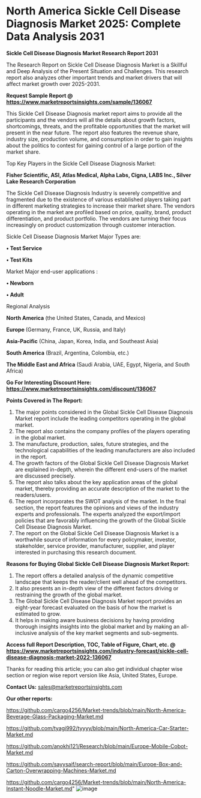 # North America Sickle Cell Disease Diagnosis Market 2025: Complete Data Analysis 2031

<strong>Sickle Cell Disease Diagnosis Market Research Report 2031</strong>

The Research Report on Sickle Cell Disease Diagnosis Market is a Skillful and Deep Analysis of the Present Situation and Challenges. This research report also analyzes other important trends and market drivers that will affect market growth over 2025-2031.

<strong>Request Sample Report @ <a href=https://www.marketreportsinsights.com/sample/136067>https://www.marketreportsinsights.com/sample/136067</a></strong>

This Sickle Cell Disease Diagnosis market report aims to provide all the participants and the vendors will all the details about growth factors, shortcomings, threats, and the profitable opportunities that the market will present in the near future. The report also features the revenue share, industry size, production volume, and consumption in order to gain insights about the politics to contest for gaining control of a large portion of the market share.

Top Key Players in the Sickle Cell Disease Diagnosis Market:

<strong>Fisher Scientific, ASI, Atlas Medical, Alpha Labs, Cigna, LABS Inc., Silver Lake Research Corporation</strong>

The Sickle Cell Disease Diagnosis Industry is severely competitive and fragmented due to the existence of various established players taking part in different marketing strategies to increase their market share. The vendors operating in the market are profiled based on price, quality, brand, product differentiation, and product portfolio. The vendors are turning their focus increasingly on product customization through customer interaction.

Sickle Cell Disease Diagnosis Market Major Types are:

<strong>• Test Service

• Test Kits</strong>

Market Major end-user applications :

<strong>• Newborn

• Adult</strong>

Regional Analysis

</u><strong><b>North America</b></strong> (the United States, Canada, and Mexico)

<strong><b>Europe </b></strong>(Germany, France, UK, Russia, and Italy)

<strong><b>Asia-Pacific</b></strong> (China, Japan, Korea, India, and Southeast Asia)

<strong><b>South America</b></strong> (Brazil, Argentina, Colombia, etc.)

<strong><b>The Middle East and Africa</b></strong> (Saudi Arabia, UAE, Egypt, Nigeria, and South Africa)

<strong>Go For Interesting Discount Here: <a href=https://www.marketreportsinsights.com/discount/136067>https://www.marketreportsinsights.com/discount/136067</a></strong>

<strong>Points Covered in The Report:</strong>
<ol>
  <li>The major points considered in the Global Sickle Cell Disease Diagnosis Market report include the leading competitors operating in the global market.</li>
  <li>The report also contains the company profiles of the players operating in the global market.</li>
  <li>The manufacture, production, sales, future strategies, and the technological capabilities of the leading manufacturers are also included in the report.</li>
  <li>The growth factors of the Global Sickle Cell Disease Diagnosis Market are explained in-depth, wherein the different end-users of the market are discussed precisely.</li>
  <li>The report also talks about the key application areas of the global market, thereby providing an accurate description of the market to the readers/users.</li>
  <li>The report incorporates the SWOT analysis of the market. In the final section, the report features the opinions and views of the industry experts and professionals. The experts analyzed the export/import policies that are favorably influencing the growth of the Global Sickle Cell Disease Diagnosis Market.</li>
  <li>The report on the Global Sickle Cell Disease Diagnosis Market is a worthwhile source of information for every policymaker, investor, stakeholder, service provider, manufacturer, supplier, and player interested in purchasing this research document.</li>
</ol>
<strong>Reasons for Buying Global Sickle Cell Disease Diagnosis Market Report:</strong>

<ol>
  <li>The report offers a detailed analysis of the dynamic competitive landscape that keeps the reader/client well ahead of the competitors.</li>
  <li>It also presents an in-depth view of the different factors driving or restraining the growth of the global market.</li>
  <li>The Global Sickle Cell Disease Diagnosis Market report provides an eight-year forecast evaluated on the basis of how the market is estimated to grow.</li>
  <li>It helps in making aware business decisions by having providing thorough insights insights into the global market and by making an all-inclusive analysis of the key market segments and sub-segments.</li>
</ol>
<strong>Access full Report Description, TOC, Table of Figure, Chart, etc. @ <a href=https://www.marketreportsinsights.com/industry-forecast/sickle-cell-disease-diagnosis-market-2022-136067>https://www.marketreportsinsights.com/industry-forecast/sickle-cell-disease-diagnosis-market-2022-136067</a></strong>


Thanks for reading this article; you can also get individual chapter wise section or region wise report version like Asia, United States, Europe.

<strong>Contact Us:</strong>
sales@marketreportsinsights.com

<strong>Our other reports:</strong>

<a href=https://github.com/cargo4256/Market-trends/blob/main/North-America-Beverage-Glass-Packaging-Market.md>https://github.com/cargo4256/Market-trends/blob/main/North-America-Beverage-Glass-Packaging-Market.md</a>

<a href=https://github.com/tyagi992/tyyyy/blob/main/North-America-Car-Starter-Market.md>https://github.com/tyagi992/tyyyy/blob/main/North-America-Car-Starter-Market.md</a>

<a href=https://github.com/anokhi121/Research/blob/main/Europe-Mobile-Cobot-Market.md>https://github.com/anokhi121/Research/blob/main/Europe-Mobile-Cobot-Market.md</a>

<a href=https://github.com/sayysaif/search-report/blob/main/Europe-Box-and-Carton-Overwrapping-Machines-Market.md>https://github.com/sayysaif/search-report/blob/main/Europe-Box-and-Carton-Overwrapping-Machines-Market.md</a>

<a href=https://github.com/cargo4256/Market-trends/blob/main/North-America-Instant-Noodle-Market.md>https://github.com/cargo4256/Market-trends/blob/main/North-America-Instant-Noodle-Market.md</a>"
![image](https://github.com/user-attachments/assets/85b0f76c-1e68-4bd4-bcfd-08fc5d480478)
